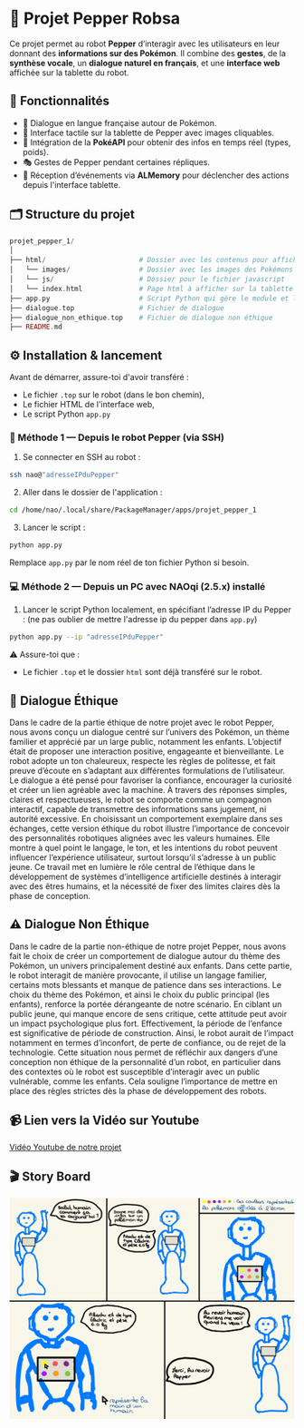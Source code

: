 # 🤖 Projet Pepper Robsa

Ce projet permet au robot **Pepper** d’interagir avec les utilisateurs en leur donnant des **informations sur des Pokémon**. Il combine des **gestes**, de la **synthèse vocale**, un **dialogue naturel en français**, et une **interface web** affichée sur la tablette du robot.

## 🧠 Fonctionnalités
- 💬 Dialogue en langue française autour de Pokémon.
- 📱 Interface tactile sur la tablette de Pepper avec images cliquables.
- 🔁 Intégration de la **PokéAPI** pour obtenir des infos en temps réel (types, poids).
- 🎭 Gestes de Pepper pendant certaines répliques.
- 🧠 Réception d’événements via **ALMemory** pour déclencher des actions depuis l'interface tablette.

## 🗂️ Structure du projet

```php
projet_pepper_1/
│
├── html/                       # Dossier avec les contenus pour afficher sur la tablette
│   └── images/                 # Dossier avec les images des Pokémons
│   └── js/                     # Dossier pour le fichier javascript
│   └── index.html              # Page html à afficher sur la tablette
├── app.py                      # Script Python qui gère le module et la logique
├── dialogue.top                # Fichier de dialogue
├── dialogue_non_ethique.top    # Fichier de dialogue non éthique
├── README.md
```

## ⚙️ Installation & lancement

Avant de démarrer, assure-toi d'avoir transféré :

- Le fichier `.top` sur le robot (dans le bon chemin),
- Le fichier HTML de l'interface web,
- Le script Python `app.py`

### 🔌 Méthode 1 — Depuis le robot Pepper (via SSH)
1. Se connecter en SSH au robot :
```bash
ssh nao@"adresseIPduPepper"
``` 
2. Aller dans le dossier de l'application :
```bash
cd /home/nao/.local/share/PackageManager/apps/projet_pepper_1
```
3. Lancer le script :
```bash
python app.py
```
Remplace `app.py` par le nom réel de ton fichier Python si besoin.

### 💻 Méthode 2 — Depuis un PC avec NAOqi (2.5.x) installé

1. Lancer le script Python localement, en spécifiant l’adresse IP du Pepper : (ne pas oublier de mettre l'adresse ip du pepper dans `app.py`)
```bash
python app.py --ip "adresseIPduPepper"
```
⚠️ Assure-toi que :
- Le fichier `.top` et le dossier `html` sont déjà transféré sur le robot.

## 🤖 Dialogue Éthique

Dans le cadre de la partie éthique de notre projet avec le robot Pepper, nous avons conçu un dialogue centré sur l’univers des Pokémon, un thème familier et apprécié par un large public, notamment les enfants. L’objectif était de proposer une interaction positive, engageante et bienveillante. Le robot adopte un ton chaleureux, respecte les règles de politesse, et fait preuve d’écoute en s’adaptant aux différentes formulations de l’utilisateur.
Le dialogue a été pensé pour favoriser la confiance, encourager la curiosité et créer un lien agréable avec la machine. À travers des réponses simples, claires et respectueuses, le robot se comporte comme un compagnon interactif, capable de transmettre des informations sans jugement, ni autorité excessive.
En choisissant un comportement exemplaire dans ses échanges, cette version éthique du robot illustre l’importance de concevoir des personnalités robotiques alignées avec les valeurs humaines. Elle montre à quel point le langage, le ton, et les intentions du robot peuvent influencer l’expérience utilisateur, surtout lorsqu’il s’adresse à un public jeune. Ce travail met en lumière le rôle central de l’éthique dans le développement de systèmes d’intelligence artificielle destinés à interagir avec des êtres humains, et la nécessité de fixer des limites claires dès la phase de conception.

## ⚠️ Dialogue Non Éthique 

Dans le cadre de la partie non-éthique de notre projet Pepper, nous avons fait le choix de créer un comportement de dialogue autour du thème des Pokémon, un univers principalement destiné aux enfants. Dans cette partie, le robot interagit de manière provocante, il utilise un langage familier, certains mots blessants et manque de patience dans ses interactions. Le choix du thème des Pokémon, et ainsi le choix du public principal (les enfants), renforce la portée dérangeante de notre scénario. En ciblant un public jeune, qui manque encore de sens critique, cette attitude peut avoir un impact psychologique plus fort. Effectivement, la période de l’enfance est significative de période de construction. Ainsi, le robot aurait de l’impact notamment en termes d’inconfort, de perte de confiance, ou de rejet de la technologie. Cette situation nous permet de réfléchir aux dangers d’une conception non éthique de la personnalité d’un robot, en particulier dans des contextes où le robot est susceptible d’interagir avec un public vulnérable, comme les enfants. Cela souligne l’importance de mettre en place des règles strictes dès la phase de développement des robots.

## 📹 Lien vers la Vidéo sur Youtube 

[Vidéo Youtube de notre projet](https://youtu.be/ahAdG7nPVrU)

## 🎬 Story Board 

![story board](Story_Board.jpg)
